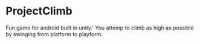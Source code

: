# ProjectClimb
Fun game for android built in unity.'
You attemp to climb as high as possible by swinging from platform to playform.
